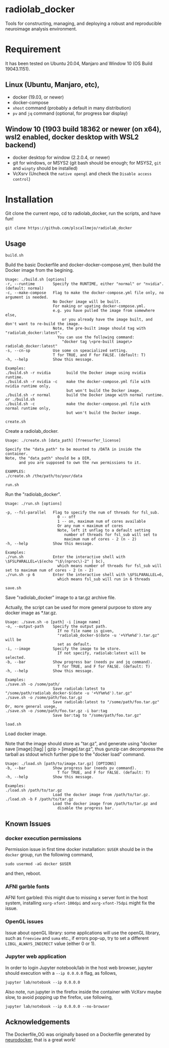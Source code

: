 # radiolab_docker

Tools for constructing, managing, and deploying a robust and reproducible neuroimage analysis environment. 

# Requirement
It has been tested on Ubuntu 20.04, Manjaro and Window 10 (OS Build 19043.1151).

## Linux (Ubuntu, Manjaro, etc), 
* docker (19.03, or newer)
* docker-compose
* `xhost` command (probably a default in many distribution)
* `pv` and `jq` command (optional, for progress bar display)

## Window 10 (1903 build 18362 or newer (on x64), wsl2 enabled, docker desktop with WSL2 backend)
* docker desktop for window (2.2.0.4, or newer)
* git for windows, or MSYS2 (git bash should be enough; for MSYS2, `git` and `winpty` should be installed)
* VcXsrv (Uncheck the `native opengl` and check the `Disable access control`)

# Installation
Git clone the current repo, cd to radiolab_docker, run the scripts, and have fun!
```
git clone https://github.com/plscallmejo/radiolab_docker
```

## Usage
`build.sh`

Build the basic Dockerfile and docker-docker-compose.yml,
then build the Docker image from the begining.


```
Usage: ./build.sh [options]
-r, --runtime        Specify the RUNTIME, either "normal" or "nvidia". (default: normal)
-c, --make-compose   Flag to make the docker-compose.yml file only, no argument is needed.
                     No Docker image will be built.
                     For making or upating docker-compose.yml.
                     e.g. you have pulled the image from somewhere else,
                         or you already have the image built, and don't want to re-build the image.
                     Note, the pre-built image should tag with "radiolab_docker:latest".
                       You can use the following command:
                         "docker tag \<pre-built image\> radiolab_docker:latest"
-s, --cn-sp          Use some cn speacialized setting.
                     T for TRUE, and F for FALSE. (default: T)
-h, --help           Show this message.

Examples:
./build.sh -r nvidia       build the Docker image using nvidia runtime.
./build.sh -r nvidia -c    make the docker-compose.yml file with nvidia runtime only,
                           but won't build the Docker image.
./build.sh -r normal       build the Docker image with normal runtime.
or ./build.sh
./build.sh -c              make the docker-compose.yml file with normal runtime only,
                           but won't build the Docker image.
```


`create.sh`

Create a radiolab_docker.


```
Usage: ./create.sh [data_path] [freesurfer_license]

Specify the "data_path" to be mounted to /DATA in inside the container.
Note, the "data_path" should be a DIR,
      and you are supposed to own the rwx permissions to it.

EXAMPLES:
./create.sh /the/path/to/your/data
```


`run.sh`

Run the "radiolab_docker".


```
Usage: ./run.sh [options]

-p, --fsl-parallel   Flag to specify the num of threads for fsl_sub.
                       0 -- off
                       1 -- on, maximum num of cores available
                       Or any num < maximum of cores
                       Note, left it unflag to a default setting
                          number of threads for fsl_sub will set to 
                          maximum num of cores - 2 (n - 2)
-h, --help           Show this message.

Examples:
./run.sh             Enter the interactive shell with \$FSLPARALLEL=\$(echo "\$\(nproc\)-2" | bc),
                       which means number of threads for fsl_sub will set to maximum num of cores - 2 (n - 2)
./run.sh -p 6        Enter the interactive shell with \$FSLPARALLEL=6,
                       which means fsl_sub will run in 6 threads
```


`save.sh`

Save "radiolab_docker" image to a tar.gz archive file.

Actually, the script can be used for more general
purpose to store any docker image as \*.tar.gz.


```
Usage: ./save.sh -o [path] -i [image name]
-o, --output-path    Specify the output path.
                       If no file name is given,
                       "radiolab_docker-$(date -u '+%Y%m%d').tar.gz" will be
                       set as default.
-i, --image          Specify the image to be store.
                       If not specify, radiolab:latest will be selected.
-b, --bar            Show progress bar (needs pv and jq command).
                       T for TRUE, and F for FALSE. (default: T)
-h, --help           Show this message.

Examples:
./save.sh -o /some/path/
                     Save radiolab:latest to "/some/path/radiolab_docker-$(date -u '+%Y%m%d').tar.gz"
./save.sh -o /some/path/foo.tar.gz
                     Save radiolab:latest to "/some/path/foo.tar.gz"
Or, more general usege,
./save.sh -o /some/path/foo.tar.gz -i bar:tag
                     Save bar:tag to "/some/path/foo.tar.gz"
```


`load.sh`

Load docker image.

Note that the image should store as "tar.gz",
and generate using "docker save [image]:[tag] | gzip > [image].tar.gz",
thus gunzip can decompress the tarball as stdout which further pipe to
the "docker load" command.


```
Usage: ./load.sh [path/to/image.tar.gz] [OPTIONS]
-b, --bar            Show progress bar (needs pv command).
                       T for TRUE, and F for FALSE. (default: T)
-h, --help           Show this message.

Examples:
./load.sh /path/to/tar.gz
                     Load the docker image from /path/to/tar.gz.
./load.sh -b F /path/to/tar.gz
                     Load the docker image from /path/to/tar.gz and
                       disable the progress bar.
```


## Known Issues

### docker execution permissions
Permission issue in first time docker installation: `$USER` should be in the `docker` group, run the following
command,

`sudo usermod -aG docker $USER`

and then, reboot.


### AFNI garble fonts
AFNI font garbled: this might due to missing x server font in the host system,
installing `xorg-xfont-100dpi` and `xorg-xfont-75dpi` might fix the issue.

### OpenGL issues
Issue about openGL library: some applications will use the openGL library, such as `freeview` and `suma` etc., 
if errors pop-up, try to set a different `LIBGL_ALWAYS_INDIRECT` value (either 0 or 1).

### Jupyter web application
In order to login Jupyter notebook/lab in the host web browser, jupyter should execution with a `--ip 0.0.0.0` flag, as follows,
```
jupyter lab/notebook --ip 0.0.0.0
```
Also note, run jupyter in the firefox inside the container with VcXsrv maybe slow, to avoid popping up the firefox, use following,
```
jupyter lab/notebook --ip 0.0.0.0 --no-browser
```

## Acknowledgements
The Dockerfile_OG was originally based on a Dockerfile generated by [neurodocker](https://github.com/ReproNim/neurodocker),
that is a great work! 

